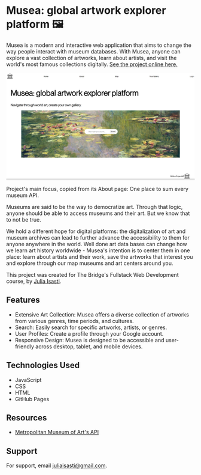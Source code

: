 
# Musea: global artwork explorer platform 🖼️

Musea is a modern and interactive web application that aims to change the way people interact with museum databases. With Musea, anyone can explore a vast collection of artworks, learn about artists, and visit the world's most famous collections digitally. [See the project online here.](https://juliaisasti.github.io/Musea/pages/home.html) 

![App Screenshot](./assets/Captura%20de%20pantalla%202023-11-08%20024956.png)

Project's main focus, copied from its About page:
One place to sum every museum API.

Museums are said to be the way to democratize art. Through that logic, anyone should be able to access museums and their art. But we know that to not be true.

We hold a different hope for digital platforms: the digitalization of art and museum archives can lead to further advance the accessibility to them for anyone anywhere in the world. Well done art data bases can change how we learn art history worldwide - Musea's intention is to center them in one place: learn about artists and their work, save the artworks that interest you and explore through our map museums and art centers around you.

This project was created for The Bridge's Fullstack Web Development course, by [Julia Isasti](https://github.com/juliaisasti).




## Features

- Extensive Art Collection: Musea offers a diverse collection of artworks from various genres, time periods, and cultures.
- Search: Easily search for specific artworks, artists, or genres.
- User Profiles: Create a profile through your Google account.
- Responsive Design: Musea is designed to be accessible and user-friendly across desktop, tablet, and mobile devices.

   

   
    


## Technologies Used

- JavaScript
- CSS
- HTML
- GitHub Pages
## Resources

 - [Metropolitan Museum of Art's API](https://awesomeopensource.com/project/elangosundar/awesome-README-templates)


## Support

For support, email juliaisasti@gmail.com.

